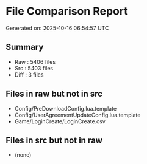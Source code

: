 # File Comparison Report

Generated on: 2025-10-16 06:54:57 UTC

## Summary

- Raw : 5406 files
- Src : 5403 files
- Diff : 3 files

## Files in raw but not in src

- Config/PreDownloadConfig.lua.template
- Config/UserAgreementUpdateConfig.lua.template
- Game/LoginCreate/LoginCreate.csv

## Files in src but not in raw

- (none)
